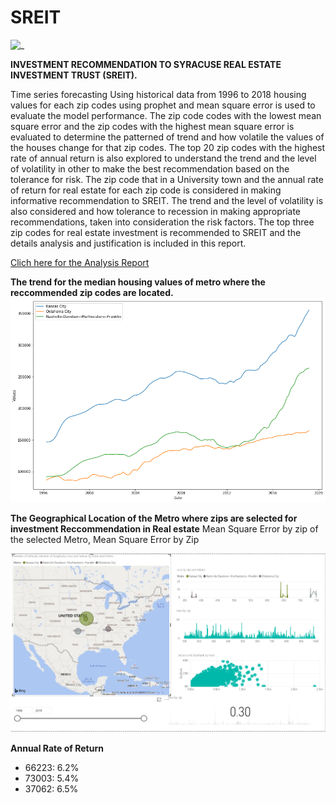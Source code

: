 # SREIT
![_ ](https://www.eastrenfrewshire.gov.uk/media/image/5/m/House_building.jpg)

**INVESTMENT RECOMMENDATION TO SYRACUSE REAL ESTATE INVESTMENT TRUST (SREIT).**

Time series forecasting Using historical data from 1996 to 2018 housing values for each zip codes using prophet and mean square error is used to evaluate the model performance. The zip code codes with the lowest mean square error and the zip codes with the highest mean square error is evaluated to determine the patterned of trend and how volatile the values of the houses change for that zip codes.
The top 20 zip codes with the highest rate of annual return is also explored to understand the trend and the level of volatility in other to make the best recommendation based on the tolerance for risk.
The zip code that in a University town and the annual rate of return for real estate for each zip code is considered in making informative recommendation to SREIT. The trend and the level of volatility is also considered and how tolerance to recession in making appropriate recommendations, taken into consideration the risk factors.
The top three zip codes for real estate investment is recommended to SREIT and the details analysis and justification is included in this report.

[Clich here for the Analysis Report]()

**The trend for the median housing values of metro where the reccommended zip codes are located.**
![_ ](https://github.com/toraaglobal/SREIT/blob/master/metro.png)

**The Geographical Location of the Metro where zips are selected for investment Reccommendation in Real estate**
Mean Square Error by zip of the selected Metro,
Mean Square Error by Zip

![ _ ](https://github.com/toraaglobal/SREIT/blob/master/powerBI.jpg)

**Annual Rate of Return**
* 66223: 6.2%
* 73003: 5.4%
* 37062: 6.5%

